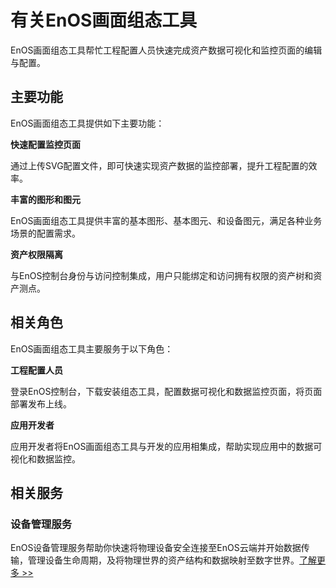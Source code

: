 # 有关EnOS画面组态工具

EnOS画面组态工具帮忙工程配置人员快速完成资产数据可视化和监控页面的编辑与配置。

## 主要功能

EnOS画面组态工具提供如下主要功能：

**快速配置监控页面**

通过上传SVG配置文件，即可快速实现资产数据的监控部署，提升工程配置的效率。

**丰富的图形和图元**

EnOS画面组态工具提供丰富的基本图形、基本图元、和设备图元，满足各种业务场景的配置需求。

**资产权限隔离**

与EnOS控制台身份与访问控制集成，用户只能绑定和访问拥有权限的资产树和资产测点。

## 相关角色

EnOS画面组态工具主要服务于以下角色：

**工程配置人员**

登录EnOS控制台，下载安装组态工具，配置数据可视化和数据监控页面，将页面部署发布上线。

**应用开发者**

应用开发者将EnOS画面组态工具与开发的应用相集成，帮助实现应用中的数据可视化和数据监控。

## 相关服务

### 设备管理服务

EnOS设备管理服务帮助你快速将物理设备安全连接至EnOS云端并开始数据传输，管理设备生命周期，及将物理世界的资产结构和数据映射至数字世界。[了解更多 >>](/docs/device-connection/zh_CN/latest/device_management_overview.html)
